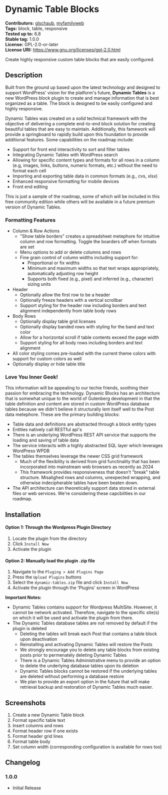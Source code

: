 # Dynamic Table Blocks #
**Contributors:** [glschaub](https://profiles.wordpress.org/glschaub/), [myfamilyweb](https://profiles.wordpress.org/myfamilyweb/)  
**Tags:**              block, table, responsive  
**Tested up to:**      6.8  
**Stable tag:**        1.0.0  
**License:**           GPL-2.0-or-later  
**License URI:**       https://www.gnu.org/licenses/gpl-2.0.html  

Create highly responsive custom table blocks that are easily configured.

## Description ##

Built from the ground up based upon the latest technology and designed to support WordPress' vision for the platform's
future,  **Dynamic Tables** is a new WordPress block plugin to create and manage information that is best organized
as a table. The block is designed to be easily configured and highly responsive.

Dynamic Tables was created on a solid technical framework with the objective of delivering a complete end-to-end
block solution for creating beautiful tables that are easy to maintain.  Additionally, this famework will provide a
springboard to rapidly build upon this foundation to provide additional features.  Some capabilities on the
roadmap include:
* Support for front end interactivity to sort and filter tables
* Integrating Dynamic Tables with WordPress search
* Allowing for specific content types and formats for all rows in a column (e.g, images, links, buttons, numeric formats, etc.) without the need to format each cell
* Importing and exporting table data in common formats (e.g., cvs, xlsx)
* Enhanced responsive formatting for mobile devices
* Front end editing

This is just a sample of the roadmap, some of which will be included in this free community edition while others will be available in a future premium version of Dynamic Tables.

### Formatting Features
* Column & Row Actions
  * "Show table borders" creates a spreadsheet metephore for intuitive column and row formatting. Toggle the boarders off when formats are set
  * Menu options to add or delete columns and rows
  * Fine grain control of column widths including support for:
    * Proportional or fix widths
	* Minimum and maximum widths so that text wraps appropriately, automatically adjusting row height
    * Supports both fixed (e.g., pixel) and inferred (e.g., character) sizing units
* Header
  * Optionally allow the first row to be a header
  * Optionally freeze headers with a vertical scrollbar
  * Support styling for the header row including borders and text alignment independently from table body rows
* Body Rows
  * Optionally display table grid licenses
  * Optionally display banded rows with styling for the band and text color
  * Allow for a horizontal scroll if table contents exceed the page width
  * Support styling for all body rows including borders and text alignment
* All color styling comes pre-loaded with the current theme colors with support for custom colors as well
* Optionally display or hide table title

### Love You Inner Geek!
This information will be appealing to our techie friends, soothing their passion for embracing the technology.  Dynamic Blocks has an
architecture that is somewhat unique to the world of Gutenberg development in that the table definition and content are stored in
custom WordPress database tables because we didn't believe it structurally lent itself well to the Post data metephore.  These are
the primary building blocks:
* Table data and definitions are abstracted through a block entity types
* Entities natively call RESTful api's
* There is an underlying WordPress REST API service that supports the loading and saving of table data
* The service interacts with a highly abstracted SQL layer which leverages WordPress WPDB
* The tables themselves leverage the newer CSS grid framework
  * Much of the flexibility is derived from grid functinality that has been incorporated into mainstream web browsers as recently as 2024
  * This framework provides responsiveness that doesn't "break" table structure.  Misalighed rows and columns, unexpected wrapping, and otherwise indecipherable tables have been beaten down.
* The API architecture can theoretically support data stored in external files or web services. We're considering these capcbilities in our roadmap.

## Installation ##
#### Option 1: Through the Wordpress Plugin Directory
1. Locate the plugin from the directory
1. Click `Install Now`
1. Activate the plugin

#### Option 2: Manually load the plugin .zip file
1. Navigate to the `Pluging > Add Plugins Page`
1. Press the `Upload Plugins` buttons
1. Select the `dynamic-tables.zip` file and click `Install Now`
1. Activate the plugin through the 'Plugins' screen in WordPress

**Important Notes:**
* Dynamic Tables contains support for Wordpress MultiSite.  However, it cannot be network activated.  Therefore, navigate to the specific site(s) on which it will be used and activate the plugin from there.
* The Dynamic Tables database tables are not removed by default if the plugin is deleted
  * Deleting the tables will break each Post that contains a table block upon deactivation
  * Reinstalling and activating Dynamic Tables will restore the Posts
  * We strongly encourage you to delete any table blocks from existing posts prior to permenately deleting Dynamic Tables
  * There is a Dynamic Tables Administrative menu to provide an option to delete the underlying database tables upon its deletion
  * Dynamic Tables blocks cannot be restored if the underlying tables are deleted without performing a database restore
  * We plan to provide an export option in the future that will make retrieval backup and restoration of Dynamic Tables much easier.

## Screenshots ##

1. Create a new Dynamic Table block
2. Format specific table text
3. Insert columns and rows
4. Format header row if one exists
5. Format header grid lines
6. Format table body
7. Set column width (corresponding configuration is available for rows too)

## Changelog ##

### 1.0.0 ###
* Initial Release

